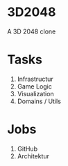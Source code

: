 3D2048
======

A 3D 2048 clone

# Tasks
1. Infrastructur
2. Game Logic
3. Visualization
4. Domains / Utils

# Jobs
1. GitHub
2. Architektur
